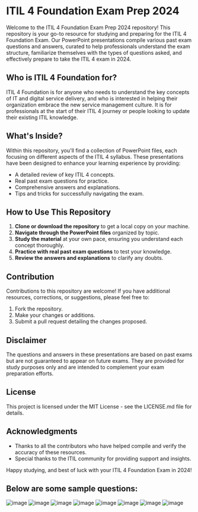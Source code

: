 # ITIL 4 Foundation Exam Prep 2024

Welcome to the ITIL 4 Foundation Exam Prep 2024 repository! This repository is your go-to resource for studying and preparing for the ITIL 4 Foundation Exam. Our PowerPoint presentations compile various past exam questions and answers, curated to help professionals understand the exam structure, familiarize themselves with the types of questions asked, and effectively prepare to take the ITIL 4 exam in 2024.

## Who is ITIL 4 Foundation for?
ITIL 4 Foundation is for anyone who needs to understand the key concepts of IT and digital service delivery, and who is interested in helping their organization embrace the new service management culture. It is for professionals at the start of their ITIL 4 journey or people looking to update their existing ITIL knowledge.

## What's Inside?

Within this repository, you'll find a collection of PowerPoint files, each focusing on different aspects of the ITIL 4 syllabus. These presentations have been designed to enhance your learning experience by providing:

- A detailed review of key ITIL 4 concepts.
- Real past exam questions for practice.
- Comprehensive answers and explanations.
- Tips and tricks for successfully navigating the exam.

## How to Use This Repository

1. **Clone or download the repository** to get a local copy on your machine.
2. **Navigate through the PowerPoint files** organized by topic.
3. **Study the material** at your own pace, ensuring you understand each concept thoroughly.
4. **Practice with real past exam questions** to test your knowledge.
5. **Review the answers and explanations** to clarify any doubts.

## Contribution

Contributions to this repository are welcome! If you have additional resources, corrections, or suggestions, please feel free to:

1. Fork the repository.
2. Make your changes or additions.
3. Submit a pull request detailing the changes proposed.

## Disclaimer

The questions and answers in these presentations are based on past exams but are not guaranteed to appear on future exams. They are provided for study purposes only and are intended to complement your exam preparation efforts.

## License

This project is licensed under the MIT License - see the LICENSE.md file for details.

## Acknowledgments

- Thanks to all the contributors who have helped compile and verify the accuracy of these resources.
- Special thanks to the ITIL community for providing support and insights.

Happy studying, and best of luck with your ITIL 4 Foundation Exam in 2024!

## Below are some sample questions:

![image](https://github.com/tobeking01/ITIL-4-Foundation-Exam-Prep-2024/assets/78264849/a8e6b4ad-7ecd-4f3b-95e5-5a30d35a017f)
![image](https://github.com/tobeking01/ITIL-4-Foundation-Exam-Prep-2024/assets/78264849/62977c3b-1239-490a-95f4-f88a12228f53)
![image](https://github.com/tobeking01/ITIL-4-Foundation-Exam-Prep-2024/assets/78264849/675f211e-2cc1-407b-8437-ec1fed1b6665)
![image](https://github.com/tobeking01/ITIL-4-Foundation-Exam-Prep-2024/assets/78264849/a592275f-ad36-4fa6-8e66-90167675791e)
![image](https://github.com/tobeking01/ITIL-4-Foundation-Exam-Prep-2024/assets/78264849/794bdc8d-809b-4b0a-83f1-a61da6627315)
![image](https://github.com/tobeking01/ITIL-4-Foundation-Exam-Prep-2024/assets/78264849/1a3ed495-7675-4f75-b066-2a9aab67b50c)
![image](https://github.com/tobeking01/ITIL-4-Foundation-Exam-Prep-2024/assets/78264849/fecd2024-84d3-4357-865c-917edc82b01d)
![image](https://github.com/tobeking01/ITIL-4-Foundation-Exam-Prep-2024/assets/78264849/705d09ec-6959-415f-893a-57c51c1cd587)
